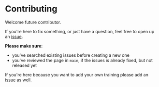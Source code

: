 # Contributing

Welcome future contributor.

If you're here to fix something, or just have a question, feel free to open up an [issue](https://github.com/chdalski/azure-training/issues).

**Please make sure:**

- you've searched existing issues before creating a new one
- you've reviewed the page in `main`, if the issues is already fixed, but not released yet

If you're here because you want to add your own training please add an [issue](https://github.com/chdalski/azure-training/issues) as well.
